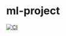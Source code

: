 # ml-project

[![CI](https://github.com/acgetchell/ml-project/actions/workflows/ci.yml/badge.svg)](https://github.com/acgetchell/ml-project/actions/workflows/ci.yml)

